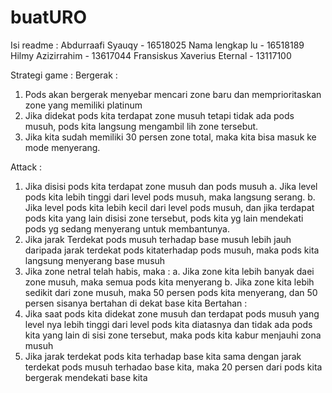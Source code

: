 # buatURO
Isi readme :
Abdurraafi Syauqy - 16518025
Nama lengkap lu - 16518189
Hilmy Azizirrahim - 13617044
Fransiskus Xaverius Eternal - 13117100

Strategi game :
Bergerak :
1. Pods akan bergerak menyebar mencari zone baru dan memprioritaskan zone yang memiliki platinum
2. Jika didekat pods kita terdapat zone musuh tetapi tidak ada pods musuh, pods kita langsung mengambil lih zone tersebut. 
2. Jika kita sudah memiliki 30 persen zone total, maka kita bisa masuk ke mode menyerang. 

Attack :
1. Jika disisi pods kita terdapat zone musuh dan pods musuh
   a. Jika level pods kita lebih tinggi dari level pods musuh, maka langsung serang.
   b. Jika level pods kita lebih kecil dari level pods musuh, dan jika terdapat pods kita yang lain disisi zone tersebut, pods kita yg lain mendekati pods yg sedang menyerang untuk membantunya. 
2. Jika jarak Terdekat pods musuh terhadap base musuh lebih jauh daripada jarak terdekat pods kitaterhadap pods musuh, maka pods kita langsung menyerang base musuh
3. Jika zone netral telah habis, maka :
    a.  Jika zone kita lebih banyak daei zone musuh, maka semua pods kita menyerang
   b.  Jika zone kita lebih sedikit dari zone musuh, maka 50 persen pods kita menyerang, dan 50 persen sisanya bertahan di dekat base kita
   Bertahan :
1. Jika saat pods kita didekat  zone musuh dan terdapat pods musuh yang level nya lebih tinggi dari level pods kita diatasnya dan tidak ada pods kita yang lain di sisi zone tersebut, maka pods kita kabur menjauhi zona musuh 
2. Jika jarak terdekat pods kita terhadap base kita sama dengan jarak terdekat pods musuh terhadao base kita, maka 20 persen dari pods kita bergerak mendekati base kita
